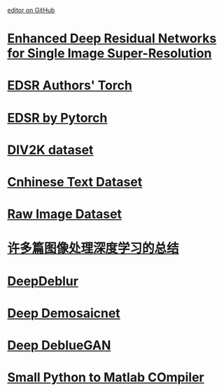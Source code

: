 [editor on GitHub](https://github.com/fsword73/jianyang.github.io/edit/master/Super-Resolution.md)

# [Enhanced Deep Residual Networks for Single Image Super-Resolution](https://arxiv.org/pdf/1707.02921.pdf)
# [EDSR Authors'  Torch](https://github.com/LimBee/NTIRE2017)
# [EDSR by Pytorch](https://github.com/thstkdgus35/EDSR-PyTorch)
# [DIV2K dataset ](https://github.com/ychfan/sr_ntire2017)
# [Cnhinese Text Dataset](https://ctwdataset.github.io/)
# [Raw Image Dataset](http://mmlab.science.unitn.it/RAISE/)
# [许多篇图像处理深度学习的总结](https://antkillerfarm.github.io/dl/2017/10/22/Deep_Learning_22.html)
# [DeepDeblur](https://github.com/SeungjunNah/DeepDeblur_release)
# [Deep Demosaicnet]( https://github.com/mgharbi/demosaicnet)
# [Deep DeblueGAN](https://github.com/KupynOrest/DeblurGAN)

# [Small Python to Matlab COmpiler](https://github.com/victorlei/smop)
